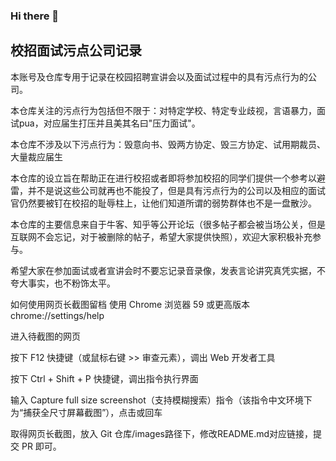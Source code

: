 ### Hi there 👋

<!--
**ShameInterview/ShameInterview** is a ✨ _special_ ✨ repository because its `README.md` (this file) appears on your GitHub profile.

Here are some ideas to get you started:

- 🔭 I’m currently working on ...
- 🌱 I’m currently learning ...
- 👯 I’m looking to collaborate on ...
- 🤔 I’m looking for help with ...
- 💬 Ask me about ...
- 📫 How to reach me: ...
- 😄 Pronouns: ...
- ⚡ Fun fact: ...
-->

## 校招面试污点公司记录

本账号及仓库专用于记录在校园招聘宣讲会以及面试过程中的具有污点行为的公司。

本仓库关注的污点行为包括但不限于：对特定学校、特定专业歧视，言语暴力，面试pua，对应届生打压并且美其名曰"压力面试"。

本仓库不涉及以下污点行为：毁意向书、毁两方协定、毁三方协定、试用期裁员、大量裁应届生

本仓库的设立旨在帮助正在进行校招或者即将参加校招的同学们提供一个参考以避雷，并不是说这些公司就再也不能投了，但是具有污点行为的公司以及相应的面试官仍然要被钉在校招的耻辱柱上，让他们知道所谓的弱势群体也不是一盘散沙。

本仓库的主要信息来自于牛客、知乎等公开论坛（很多帖子都会被当场公关，但是互联网不会忘记，对于被删除的帖子，希望大家提供快照），欢迎大家积极补充参与。

希望大家在参加面试或者宣讲会时不要忘记录音录像，发表言论讲究真凭实据，不夸大事实，也不粉饰太平。


如何使用网页长截图留档
使用 Chrome 浏览器 59 或更高版本chrome://settings/help

进入待截图的网页

按下 F12 快捷键（或鼠标右键 >> 审查元素），调出 Web 开发者工具

按下 Ctrl + Shift + P 快捷键，调出指令执行界面

输入 Capture full size screenshot（支持模糊搜索）指令（该指令中文环境下为“捕获全尺寸屏幕截图”），点击或回车

取得网页长截图，放入 Git 仓库/images路径下，修改README.md对应链接，提交 PR 即可。
